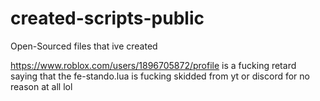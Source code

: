# created-scripts-public
Open-Sourced files that ive created

https://www.roblox.com/users/1896705872/profile is a fucking retard saying that the fe-stando.lua is fucking skidded from yt or discord for no reason at all lol
